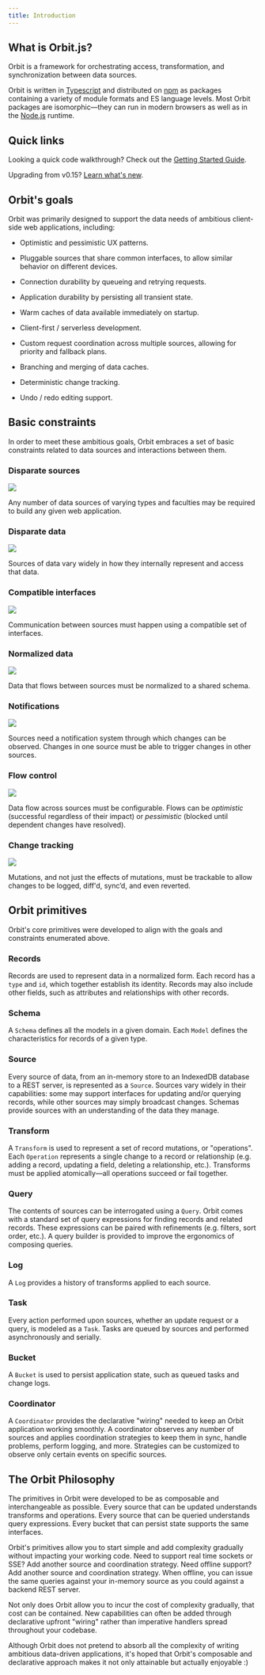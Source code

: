 ```yaml
---
title: Introduction
---
```


## What is Orbit.js?

Orbit is a framework for orchestrating access, transformation, and
synchronization between data sources.

Orbit is written in [Typescript](https://www.typescriptlang.org) and distributed
on [npm](https://www.npmjs.com/org/orbit) as packages containing a variety of
module formats and ES language levels. Most Orbit packages are isomorphic—they
can run in modern browsers as well as in the [Node.js](https://nodejs.org/)
runtime.

## Quick links

<section>

Looking a quick code walkthrough? Check out the [Getting Started
Guide](./getting-started.md).

Upgrading from v0.15? [Learn what's new](./whats-new.md).

</section>

## Orbit's goals

Orbit was primarily designed to support the data needs of ambitious client-side
web applications, including:

- Optimistic and pessimistic UX patterns.

- Pluggable sources that share common interfaces, to allow similar behavior on
  different devices.

- Connection durability by queueing and retrying requests.

- Application durability by persisting all transient state.

- Warm caches of data available immediately on startup.

- Client-first / serverless development.

- Custom request coordination across multiple sources, allowing for priority
  and fallback plans.

- Branching and merging of data caches.

- Deterministic change tracking.

- Undo / redo editing support.

## Basic constraints

In order to meet these ambitious goals, Orbit embraces a set of basic
constraints related to data sources and interactions between them.

### Disparate sources

<img src="/img/concepts/disparate-sources.png" className="medium-pic right-pic" />

Any number of data sources of varying types and faculties may be required to
build any given web application.

<div className="clearfix"></div>

### Disparate data

<img src="/img/concepts/disparate-data.png" className="medium-pic right-pic" />

Sources of data vary widely in how they internally represent and access that
data.

<div className="clearfix"></div>

### Compatible interfaces

<img src="/img/concepts/common-interfaces.png" className="medium-pic right-pic" />

Communication between sources must happen using a compatible set of interfaces.

<div className="clearfix"></div>

### Normalized data

<img src="/img/concepts/normalized-data.png" className="medium-pic right-pic" />

Data that flows between sources must be normalized to a shared schema.

<div className="clearfix"></div>

### Notifications

<img src="/img/concepts/evented-connections.png" className="medium-pic right-pic" />

Sources need a notification system through which changes can be
observed. Changes in one source must be able to trigger changes in other
sources.

<div className="clearfix"></div>

### Flow control

<img src="/img/concepts/flow-control.png" className="medium-pic right-pic" />

Data flow across sources must be configurable. Flows can be _optimistic_
(successful regardless of their impact) or _pessimistic_ (blocked until
dependent changes have resolved).

<div className="clearfix"></div>

### Change tracking

<img src="/img/concepts/change-tracking.png" className="medium-pic right-pic" />

Mutations, and not just the effects of mutations, must be trackable to allow
changes to be logged, diff'd, sync’d, and even reverted.

<div className="clearfix"></div>

## Orbit primitives

Orbit's core primitives were developed to align with the goals and
constraints enumerated above.

### Records

Records are used to represent data in a normalized form. Each record has a
`type` and `id`, which together establish its identity. Records may also include
other fields, such as attributes and relationships with other records.

### Schema

A `Schema` defines all the models in a given domain. Each `Model` defines the
characteristics for records of a given type.

### Source

Every source of data, from an in-memory store to an IndexedDB database to a REST
server, is represented as a `Source`. Sources vary widely in their capabilities:
some may support interfaces for updating and/or querying records, while other
sources may simply broadcast changes. Schemas provide sources with an
understanding of the data they manage.

### Transform

A `Transform` is used to represent a set of record mutations, or "operations".
Each `Operation` represents a single change to a record or relationship (e.g.
adding a record, updating a field, deleting a relationship, etc.). Transforms
must be applied atomically—all operations succeed or fail together.

### Query

The contents of sources can be interrogated using a `Query`. Orbit comes with a
standard set of query expressions for finding records and related records. These
expressions can be paired with refinements (e.g. filters, sort order, etc.). A
query builder is provided to improve the ergonomics of composing queries.

### Log

A `Log` provides a history of transforms applied to each source.

### Task

Every action performed upon sources, whether an update request or a query, is
modeled as a `Task`. Tasks are queued by sources and performed asynchronously
and serially.

### Bucket

A `Bucket` is used to persist application state, such as queued tasks and
change logs.

### Coordinator

A `Coordinator` provides the declarative "wiring" needed to keep an Orbit
application working smoothly. A coordinator observes any number of sources and
applies coordination strategies to keep them in sync, handle problems, perform
logging, and more. Strategies can be customized to observe only certain events
on specific sources.

## The Orbit Philosophy

The primitives in Orbit were developed to be as composable and interchangeable
as possible. Every source that can be updated understands transforms and
operations. Every source that can be queried understands query expressions.
Every bucket that can persist state supports the same interfaces.

Orbit's primitives allow you to start simple and add complexity gradually
without impacting your working code. Need to support real time sockets or SSE?
Add another source and coordination strategy. Need offline support? Add another
source and coordination strategy. When offline, you can issue the same queries
against your in-memory source as you could against a backend REST server.

Not only does Orbit allow you to incur the cost of complexity gradually, that
cost can be contained. New capabilities can often be added through declarative
upfront "wiring" rather than imperative handlers spread throughout your
codebase.

Although Orbit does not pretend to absorb all the complexity of writing
ambitious data-driven applications, it's hoped that Orbit's composable and
declarative approach makes it not only attainable but actually enjoyable :)

